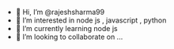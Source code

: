 - 👋 Hi, I’m @rajeshsharma99
- 👀 I’m interested in node js , javascript , python
- 🌱 I’m currently learning node js
- 💞️ I’m looking to collaborate on ...

<!---
rajeshsharma99/rajeshsharma99 is a ✨ special ✨ repository because its `README.md` (this file) appears on your GitHub profile.
You can click the Preview link to take a look at your changes.
--->
